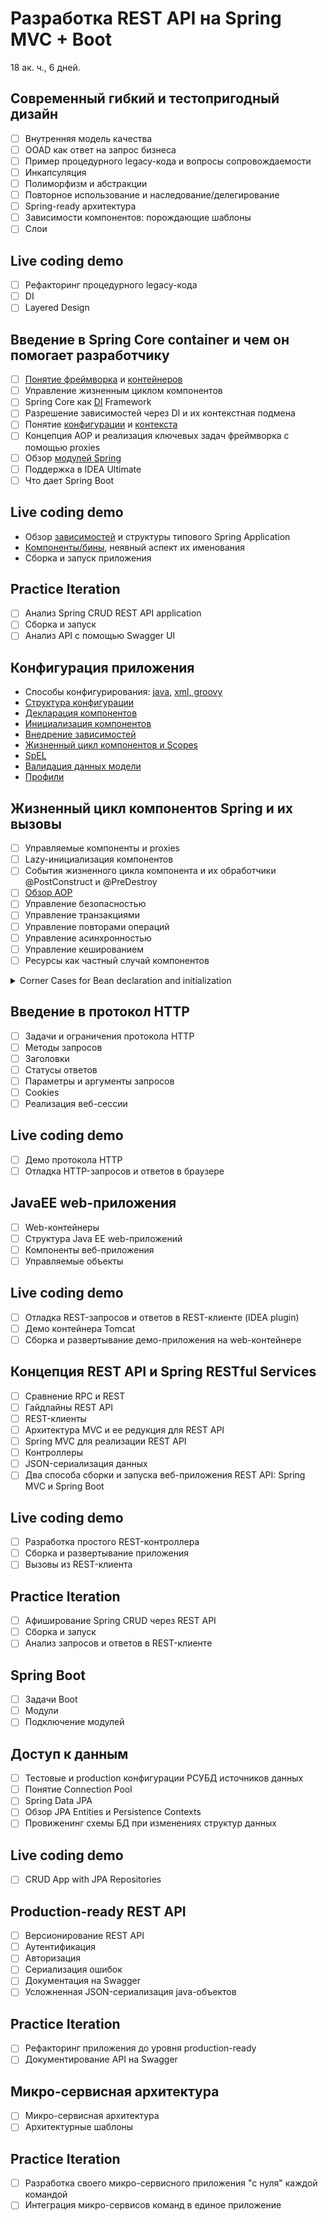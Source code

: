 Разработка REST API на Spring MVC + Boot
========================================
18 ак. ч., 6 дней.


Современный гибкий и тестопригодный дизайн
------------------------------------------
- [ ] Внутренняя модель качества
- [ ] OOAD как ответ на запрос бизнеса
- [ ] Пример процедурного legacy-кода и вопросы сопровождаемости
- [ ] Инкапсуляция
- [ ] Полиморфизм и абстракции
- [ ] Повторное использование и наследование/делегирование 
- [ ] Spring-ready архитектура
- [ ] Зависимости компонентов: порождающие шаблоны
- [ ] Слои

Live coding demo
----------------
- [ ] Рефакторинг процедурного legacy-кода
- [ ] DI
- [ ] Layered Design

Введение в Spring Core container и чем он помогает разработчику
---------------------------------------------------------------
- [ ] [Понятие фреймворка](https://www.programcreek.com/2011/09/what-is-the-difference-between-a-java-library-and-a-framework/) и [контейнеров](https://docs.spring.io/spring/docs/5.0.0.RC3/spring-framework-reference/core.html#beans-basics)
- [ ] Управление жизненным циклом компонентов
- [ ] Spring Core как [DI](https://en.wikipedia.org/wiki/Dependency_injection) Framework
- [ ] Разрешение зависимостей через DI и их контекстная подмена
- [ ] Понятие [конфигурации](https://www.tutorialspoint.com/spring/spring_java_based_configuration.htm) и [контекста](https://spring.io/understanding/application-context)
- [ ] Концепция AOP и реализация ключевых задач фреймворка с помощью proxies
- [ ] Обзор [модулей Spring](https://docs.spring.io/spring-framework/docs/5.0.0.RC3/spring-framework-reference/overview.html#overview-modules)
- [ ] Поддержка в IDEA Ultimate
- [ ] Что дает Spring Boot

Live coding demo
----------------
- Обзор [зависимостей](https://docs.spring.io/spring/docs/5.0.0.RC3/spring-framework-reference/overview.html#dependency-management) и структуры типового Spring Application
- [Компоненты/бины](https://docs.spring.io/spring/docs/5.0.0.RC3/spring-framework-reference/core.html#beans-basics), неявный аспект их именования
- Сборка и запуск приложения

Practice Iteration
------------------
- [ ] Анализ Spring CRUD REST API application
- [ ] Сборка и запуск
- [ ] Анализ API с помощью Swagger UI

Конфигурация приложения
-----------------------
- Способы конфигурирования: [java](https://docs.spring.io/spring/docs/5.0.0.RC3/spring-framework-reference/core.html#beans-annotation-config), [xml, groovy](https://docs.spring.io/spring/docs/5.0.0.RC3/spring-framework-reference/core.html#beans-basics)
- [Структура конфигурации](https://docs.spring.io/spring/docs/5.0.0.RC3/spring-framework-reference/core.html#beans-basics)
- [Декларация компонентов](https://docs.spring.io/spring-framework/docs/current/spring-framework-reference/core.html#beans-definition)
- [Инициализация компонентов](https://docs.spring.io/spring-framework/docs/current/spring-framework-reference/core.html#beans-factory-class)
- [Внедрение зависимостей](https://docs.spring.io/spring/docs/5.0.0.RC3/spring-framework-reference/core.html#beans-dependencies)
- [Жизненный цикл компонентов и Scopes](https://docs.spring.io/spring/docs/5.0.0.RC3/spring-framework-reference/core.html#beans-factory-scopes)
- [SpEL](https://docs.spring.io/spring-framework/docs/current/spring-framework-reference/core.html#expressions)
- [Валидация данных модели](https://docs.spring.io/spring-framework/docs/current/spring-framework-reference/core.html#validation-beanvalidation-overview)
- [Профили](https://docs.spring.io/spring-framework/docs/current/spring-framework-reference/core.html#beans-definition-profiles)

Жизненный цикл компонентов Spring и их вызовы
---------------------------------------------
- [ ] Управляемые компоненты и proxies
- [ ] Lazy-инициализация компонентов
- [ ] События жизненного цикла компонента и их обработчики @PostConstruct и @PreDestroy
- [ ] [Обзор AOP](https://docs.spring.io/spring-framework/docs/current/spring-framework-reference/core.html#aop)
- [ ] Управление безопасностью
- [ ] Управление транзакциями
- [ ] Управление повторами операций
- [ ] Управление асинхронностью
- [ ] Управление кешированием
- [ ] Ресурсы как частный случай компонентов

<details>
<summary>Corner Cases for Bean declaration and initialization</summary>

Type Switching anti-pattern
---------------------------
- [ ] @Primary
- [ ] @Qualifier("id")

Declaration
-----------
- [ ] Два бина с одинаковым id в одной секции beans – ошибка инициалиазации контекста
- [ ] Два бина с одинаковым id в разных секциях beans (два xml или профили в одном xml): последний заданный overrides первый
- [ ] Бин, заданный в xml без id, ищется только по типу
- [ ] Бин, заданный в xml без id, не инъектируется @Autowired. Надо ref в xml
- [ ] Бин, заданный как @Component, автоматом получает id. @Component("newId") _переопределяет_ дефолтный id
- [ ] Бин с дублирующимся id, определенный в xml, overrides бин, заданный как @Component
- [ ] Бин с дублирующимся id, определенный в @Configuration, overrides бин, заданный как @Component
- [ ] Бин с дублирующимся id, определенный в @Configuration и xml – берется из xml, skipping определение из @Configuration
- [ ] Бин с дублирующимся id, определенный в @Configuration, xml и как @Component – берется из xml, skipping определение из @Configuration

Initialization
--------------
- [ ] Eager service1 depending on eager service2
```
23:25:10.331 [main] DEBUG org.springframework.beans.factory.support.DefaultListableBeanFactory - Creating shared instance of singleton bean 'service1'
23:25:10.346 [main] DEBUG org.springframework.beans.factory.support.DefaultListableBeanFactory - Creating shared instance of singleton bean 'service2'
......context loaded and prepared......
Getting service1
Got service1
Result of service1's operation call: 84
```

- [ ] Lazy service1 depending on eager service2
```
23:26:00.941 [main] DEBUG org.springframework.beans.factory.support.DefaultListableBeanFactory - Creating shared instance of singleton bean 'service2'
......context loaded and prepared......
Getting service1
23:26:00.966 [main] DEBUG org.springframework.beans.factory.support.DefaultListableBeanFactory - Creating shared instance of singleton bean 'service1'
Got service1
Result of service1's operation call: 84
```

- [ ] Eager service1 depending on lazy service2
```
23:26:51.508 [main] DEBUG org.springframework.beans.factory.support.DefaultListableBeanFactory - Creating shared instance of singleton bean 'service1'
23:26:51.524 [main] DEBUG org.springframework.beans.factory.support.DefaultListableBeanFactory - Creating shared instance of singleton bean 'service2'
......context loaded and prepared......
Getting service1
Got service1
Result of service1's operation call: 84
```

- [ ] Lazy service1 depending on lazy service2
```
......context loaded and prepared......
Getting service1
23:27:41.133 [main] DEBUG org.springframework.beans.factory.support.DefaultListableBeanFactory - Creating shared instance of singleton bean 'service1'
23:27:41.146 [main] DEBUG org.springframework.beans.factory.support.DefaultListableBeanFactory - Creating shared instance of singleton bean 'service2'
Got service1
Result of service1's operation call: 84
```

Scopes
------
- [ ] Singleton service1 depending on singleton service2
```
23:45:54.740 [main] DEBUG org.springframework.beans.factory.support.DefaultListableBeanFactory - Creating shared instance of singleton bean 'service1'
S1 object constructor
23:45:54.773 [main] DEBUG org.springframework.beans.factory.support.DefaultListableBeanFactory - Creating shared instance of singleton bean 'service2'
S2 object constructor
......context loaded and prepared......
Getting service1
Got service1
Result of service1's operation call: 84
Result of service1's operation call: 84
Getting service1
Got service1
Result of service1's operation call: 84
Result of service1's operation call: 84
```

- [ ] Singleton service1 depending on prototype service2
```
S1 object constructor
S2 object constructor
......context loaded and prepared......
Getting service1
Got service1
Result of service1's operation call: 84
Result of service1's operation call: 84
Getting service1
Got service1
Result of service1's operation call: 84
Result of service1's operation call: 84
```

- [ ] Prototype service1 depending on singleton service2
```
23:47:43.826 [main] DEBUG org.springframework.beans.factory.support.DefaultListableBeanFactory - Creating shared instance of singleton bean 'service2'
S2 object constructor
......context loaded and prepared......
Getting service1
S1 object constructor
Got service1
Result of service1's operation call: 84
Result of service1's operation call: 84
Getting service1
S1 object constructor
Got service1
Result of service1's operation call: 84
Result of service1's operation call: 84
```

- [ ] Prototype service1 depending on Prototype service2
```
......context loaded and prepared......
Getting service1
S1 object constructor
S2 object constructor
Got service1
Result of service1's operation call: 84
Result of service1's operation call: 84
Getting service1
S1 object constructor
S2 object constructor
Got service1
Result of service1's operation call: 84
Result of service1's operation call: 84
```
</details>

Введение в протокол HTTP
------------------------
- [ ] Задачи и ограничения протокола HTTP
- [ ] Методы запросов
- [ ] Заголовки
- [ ] Статусы ответов
- [ ] Параметры и аргументы запросов
- [ ] Cookies
- [ ] Реализация веб-сессии

Live coding demo
----------------
- [ ] Демо протокола HTTP
- [ ] Отладка HTTP-запросов и ответов в браузере

JavaEE web-приложения
---------------------
- [ ] Web-контейнеры
- [ ] Структура Java EE web-приложений
- [ ] Компоненты веб-приложения
- [ ] Управляемые объекты

Live coding demo
----------------
- [ ] Отладка REST-запросов и ответов в REST-клиенте (IDEA plugin)
- [ ] Демо контейнера Tomcat
- [ ] Сборка и развертывание демо-приложения на web-контейнере

Концепция REST API и Spring RESTful Services
--------------------------------------------
- [ ] Сравнение RPC и REST
- [ ] Гайдлайны REST API
- [ ] REST-клиенты
- [ ] Архитектура MVC и ее редукция для REST API
- [ ] Spring MVC для реализации REST API
- [ ] Контроллеры
- [ ] JSON-сериализация данных
- [ ] Два способа сборки и запуска веб-приложения REST API: Spring MVC и Spring Boot

Live coding demo
----------------
- [ ] Разработка простого REST-контроллера
- [ ] Сборка и развертывание приложения
- [ ] Вызовы из REST-клиента

Practice Iteration
------------------
- [ ] Афиширование Spring CRUD через REST API
- [ ] Сборка и запуск
- [ ] Анализ запросов и ответов в REST-клиенте

Spring Boot
-----------
- [ ] Задачи Boot
- [ ] Модули
- [ ] Подключение модулей

Доступ к данным
---------------
- [ ] Тестовые и production конфигурации РСУБД источников данных
- [ ] Понятие Connection Pool
- [ ] Spring Data JPA
- [ ] Обзор JPA Entities и Persistence Contexts
- [ ] Провиженинг схемы БД при изменениях структур данных

Live coding demo
----------------
- [ ] CRUD App with JPA Repositories

Production-ready REST API
-------------------------
- [ ] Версионирование REST API
- [ ] Аутентификация
- [ ] Авторизация
- [ ] Cериализация ошибок
- [ ] Документация на Swagger
- [ ] Усложненная JSON-сериализация java-объектов

Practice Iteration
------------------
- [ ] Рефакторинг приложения до уровня production-ready
- [ ] Документирование API на Swagger

Микро-сервисная архитектура
---------------------------
- [ ] Микро-сервисная архитектура
- [ ] Архитектурные шаблоны

Practice Iteration
------------------
- [ ] Разработка своего микро-сервисного приложения "с нуля" каждой командой
- [ ] Интеграция микро-сервисов команд в единое приложение
